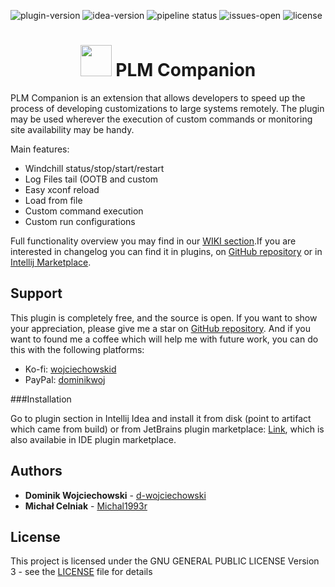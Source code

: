 ![plugin-version](https://img.shields.io/jetbrains/plugin/v/13154-plm-companion)
![idea-version](https://img.shields.io/badge/IntelliJ%20Version-2020.*-green)
![pipeline status](https://github.com/d-wojciechowski/plm-companion/workflows/Plugin%20Verification/badge.svg)
![issues-open](https://img.shields.io/github/issues/d-wojciechowski/plm-companion)
![license](https://img.shields.io/github/license/d-wojciechowski/plm-companion)
<h1 align="center" >
<img width="50" height="50"  src="https://dwojciechowski.com/explore/plmCompanion/images/pluginIcon.svg"/> 
    PLM Companion
</h2>

PLM Companion is an extension that allows developers to speed up the process of developing customizations to
large systems remotely. The plugin may be used wherever the execution of custom commands or monitoring site
availability may be handy.

Main features:

* Windchill status/stop/start/restart
* Log Files tail (OOTB and custom
* Easy xconf reload
* Load from file
* Custom command execution
* Custom run configurations

Full functionality overview you may find in our [WIKI section](https://github.com/d-wojciechowski/plm-companion/wiki").If you are interested in changelog you can find it in plugins, on [GitHub repository](https://github.com/d-wojciechowski/plm-companion/releases) or in [Intellij Marketplace](https://plugins.jetbrains.com/plugin/13154-plm-companion).

## Support

This plugin is completely free, and the source is open. If you want to show your appreciation, please give me a
star on [GitHub repository](https://github.com/d-wojciechowski/plm-companion").
And if you want to found me a coffee which will help me with future work, you can do this with the following
platforms:

* Ko-fi: [wojciechowskid](https://ko-fi.com/wojciechowskid)
* PayPal: [dominikwoj](https://paypal.me/dominikwoj)

###Installation 

Go to plugin section in Intellij Idea and install it from disk (point to artifact which came from build) or from JetBrains plugin marketplace: [Link](https://plugins.jetbrains.com/plugin/13154-plm-companion/versions), which is also availabie in IDE plugin marketplace.

## Authors

* **Dominik Wojciechowski** - [d-wojciechowski](https://github.com/d-wojciechowski)
* **Michał Celniak** - [Michal1993r](https://gitlab.com/Michal1993r)

## License

This project is licensed under the GNU GENERAL PUBLIC LICENSE Version 3 - see the [LICENSE](LICENSE) file for details

